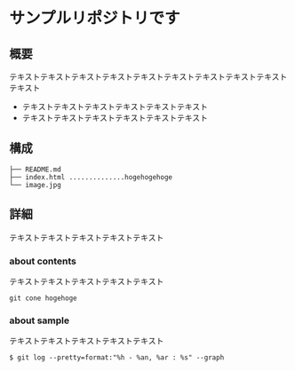 サンプルリポジトリです
======================

## 概要
テキストテキストテキストテキストテキストテキストテキストテキストテキストテキスト

* テキストテキストテキストテキストテキストテキスト
* テキストテキストテキストテキストテキストテキスト

## 構成
```
├── README.md
├── index.html ..............hogehogehoge
└── image.jpg
```

## 詳細
テキストテキストテキストテキストテキスト

### about contents
テキストテキストテキストテキストテキスト
```
git cone hogehoge
```

### about sample
テキストテキストテキストテキストテキスト
```
$ git log --pretty=format:"%h - %an, %ar : %s" --graph
```
